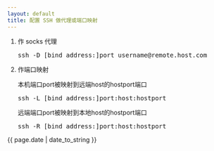 ```yaml
---
layout: default
title: 配置 SSH 做代理或端口映射
---
```


1. 作 socks 代理

   <pre>ssh -D [bind_address:]port username@remote.host.com</pre>

2. 作端口映射

    本机端口port被映射到远端host的hostport端口
    <pre>ssh -L [bind_address:]port:host:hostport</pre>

    远端端口port被映射到本地host的hostport端口
    <pre>ssh -R [bind_address:]port:host:hostport</pre>

{{ page.date | date_to_string }}
